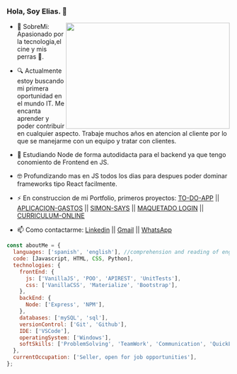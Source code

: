 ### Hola, Soy Elias. 👋

- <img src="https://i.pinimg.com/originals/10/b5/53/10b553debe94c2bf0db01f062cf93308.gif" width="370" height="240" align="right"/> 💬 SobreMi: Apasionado por la tecnologia,el cine y mis perras 🐶.
- 🔍 Actualmente estoy buscando mi primera oportunidad en el mundo IT. Me encanta aprender y poder contribuir en cualquier aspecto. Trabaje muchos años en atencion al cliente por lo que se manejarme con un equipo y tratar con clientes.
- 🐍 Estudiando Node de forma autodidacta para el backend ya que tengo conomiento de Frontend en JS.
- 🤓 Profundizando mas en JS todos los dias para despues poder dominar frameworks tipo React facilmente.
- ⚡ En construccion de mi Portfolio, primeros proyectos:
  [TO-DO-APP](https://eliasg52.github.io/Proyectos/ToDo-App/) ||
  [APLICACION-GASTOS](https://miappdegastos.netlify.app/) ||
  [SIMON-SAYS](https://eliasg52.github.io/Ejercicios-de-R-Argentina-Programa/Clase10-Simon/) ||
  [MAQUETADO LOGIN](https://eliasg52.github.io/Login/) ||
  [CURRICULUM-ONLINE](https://eliasg52.github.io/Curriculum-Online/index.html)

- 📫 Como contactarme: [Linkedin](https://www.linkedin.com/in/eliasg52) ||
  [Gmail](mailto:eliasgarcia81@gmail.com) ||
  [WhatsApp](https://api.whatsapp.com/send?phone=541165775596&text=Hola%20como%20estas?%20Apreta%20en%20el%20enlace%20para%20contactarme!)

```javascript
const aboutMe = {
  languages: ['spanish', 'english'], //comprehension and reading of english
  code: [Javascript, HTML, CSS, Python],
  technologies: {
    frontEnd: {
      js: ['VanillaJS', 'POO', 'APIREST', 'UnitTests'],
      css: ['VanillaCSS', 'Materialize', 'Bootstrap'],
    },
    backEnd: {
      Node: ['Express', 'NPM'],
    },
    databases: ['mySQL', 'sql'],
    versionControl: ['Git', 'Github'],
    IDE: ['VSCode'],
    operatingSystem: ['Windows'],
    softSkills: ['ProblemSolving', 'TeamWork', 'Communication', 'QuickLearner'],
  },
  currentOccupation: ['Seller, open for job opportunities'],
};
```
